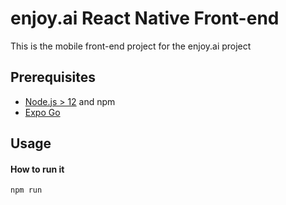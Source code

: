 # enjoy\.ai React Native Front-end

This is the mobile front-end project for the enjoy.ai project 

## Prerequisites

- [Node.js > 12](https://nodejs.org) and npm
- [Expo Go](https://expo.dev/client)

## Usage

#### How to run it

`npm run`

